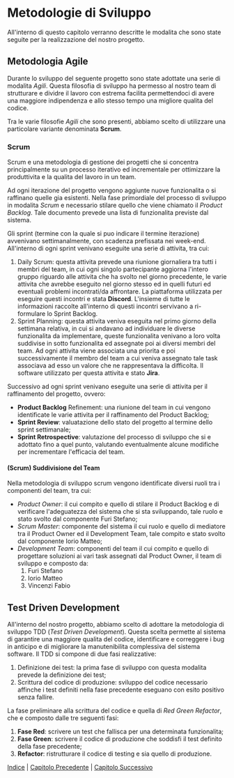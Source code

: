 # Metodologie di Sviluppo

All'interno di questo capitolo verranno descritte le modalita che sono state seguite per la realizzazione del nostro progetto.

## Metodologia Agile

Durante lo sviluppo del seguente progetto sono state adottate una serie di modalita _Agili_. Questa filosofia di sviluppo ha permesso al nostro team di strutturare e dividre il lavoro con estrema facilita permettendoci di avere una maggiore indipendenza e allo stesso tempo una migliore qualita del codice. 

Tra le varie filosofie _Agili_ che sono presenti, abbiamo scelto di utilizzare una particolare variante denominata __Scrum__.

### Scrum

Scrum e una metodologia di gestione dei progetti che si concentra principalmente su un processo iterativo ed incrementale per ottimizzare la produttivita e la qualita del lavoro in un team. 

Ad ogni iterazione del progetto vengono aggiunte nuove funzionalita o si raffinano quelle gia esistenti. Nella fase primordiale del processo di sviluppo in modalita _Scrum_ e necessario stilare quello che viene chiamato il _Product Backlog_. Tale documento prevede una lista di funzionalita previste dal sistema. 

Gli sprint (termine con la quale si puo indicare il termine iterazione) avvenivano settimanalmente, con scadenza prefissata nei week-end. All'interno di ogni sprint venivano eseguite una serie di attivita, tra cui:
1. Daily Scrum: questa attivita prevede una riunione giornaliera tra tutti i membri del team, in cui ogni singolo partecipante aggiorna l'intero gruppo riguardo alle attivita che ha svolto nel giorno precedente, le varie attivita che avrebbe eseguito nel giorno stesso ed in quelli futuri ed eventuali problemi incontrati/da affrontare. La piattaforma utilizzata per eseguire questi incontri e stata __Discord__. L'insieme di tutte le informazioni raccolte all'interno di questi incontri servivano a ri-formulare lo Sprint Backlog. 
2. Sprint Planning: questa attivita veniva eseguita nel primo giorno della settimana relativa, in cui si andavano ad individuare le diverse funzionalita da implementare, queste funzionalita venivano a loro volta suddivise in sotto funzionalita ed assegnate poi ai diversi membri del team. Ad ogni attivita viene associata una priorita e poi successivamente il membro del team a cui veniva assegnato tale task associava ad esso un valore che ne rappresentava la difficolta. Il software utilizzato per questa attivita e stato __Jira__. 

Successivo ad ogni sprint venivano eseguite una serie di attivita per il raffinamento del progetto, ovvero:
+ __Product Backlog__ Refinement: una riunione del team in cui vengono identificate le varie attivita per il raffinamento del Product Backlog;
+ __Sprint Review__: valuatazione dello stato del progetto al termine dello sprint settimanale;
+ __Sprint Retrospective__: valutazione del processo di sviluppo che si e adottato fino a quel punto, valutando eventualmente alcune modifiche per incrementare l'efficacia del team.


#### (Scrum) Suddivisione del Team

Nella metodologia di sviluppo scrum vengono identificate diversi ruoli tra i componenti del team, tra cui: 
* _Product Owner_: il cui compito e quello di stilare il Product Backlog e di verificare l'adeguatezza del sistema che si sta sviluppando, tale ruolo e stato svolto dal componente Furi Stefano;
* _Scrum Master_: componente del sistema il cui ruolo e quello di mediatore tra il Product Owner ed il Development Team, tale compito e stato svolto dal componente Iorio Matteo;
* _Development Team_: componenti del team il cui compito e quello di progettare soluzioni ai vari task assegnati dal Product Owner, il team di sviluppo e composto da: 
    1. Furi Stefano
    2. Iorio Matteo
    3. Vincenzi Fabio

## Test Driven Development

All'interno del nostro progetto, abbiamo scelto di adottare la metodologia di sviluppo TDD (_Test Driven Development_). Questa scelta permette al sistema di garantire una maggiore qualita del codice, identificare e correggere i bug in anticipo e di migliorare la manutenibilita complessiva del sistema software. Il TDD si compone di due fasi realizzative: 
1. Definizione dei test: la prima fase di sviluppo con questa modalita prevede la definizione dei test;
2. Scrittura del codice di produzione: sviluppo del codice necessario affinche i test definiti nella fase precedente eseguano con esito positivo senza fallire.

La fase preliminare alla scrittura del codice e quella di _Red Green Refactor_, che e composto dalle tre seguenti fasi: 
1. __Fase Red__: scrivere un test che fallisca per una determinata funzionalita;
2. __Fase Green__: scrivere il codice di produzione che soddisfi il test definito della fase precedente;
3. __Refactor__: ristrutturare il codice di testing e sia quello di produzione.

[Indice](./index.md) | [Capitolo Precedente](./1-introduction.md) | [Capitolo Successivo](./3-analysis.md)
